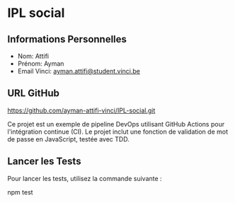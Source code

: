 # IPL social

## Informations Personnelles
- Nom: Attifi
- Prénom: Ayman
- Email Vinci: ayman.attifi@student.vinci.be

## URL GitHub
https://github.com/ayman-attifi-vinci/IPL-social.git

Ce projet est un exemple de pipeline DevOps utilisant GitHub Actions pour l'intégration continue (CI). Le projet inclut une fonction de validation de mot de passe en JavaScript, testée avec TDD.

## Lancer les Tests
Pour lancer les tests, utilisez la commande suivante :

npm test
